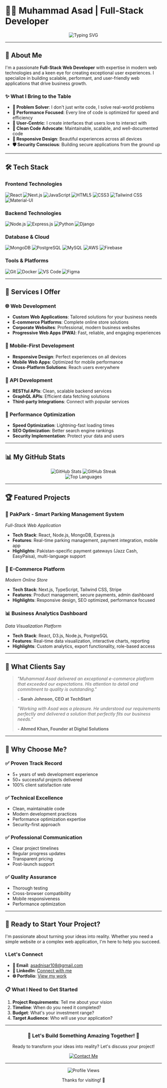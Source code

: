 # 👨‍💻 Muhammad Asad | Full-Stack Developer

<div align="center">
  <img src="https://readme-typing-svg.herokuapp.com?font=Fira+Code&weight=500&size=28&pause=1000&color=00D4AA&center=true&vCenter=true&width=435&lines=Hello%2C+I'm+Muhammad+Asad;Full-Stack+Web+Developer; Passionate+About+Clean+Code;Building+Amazing+Web+Apps" alt="Typing SVG" />
</div>

---

## 🚀 About Me

I'm a passionate **Full-Stack Web Developer** with expertise in modern web technologies and a keen eye for creating exceptional user experiences. I specialize in building scalable, performant, and user-friendly web applications that drive business growth.

### ✨ What I Bring to the Table
- **🎯 Problem Solver**: I don't just write code, I solve real-world problems
- **🚀 Performance Focused**: Every line of code is optimized for speed and efficiency
- **🎨 User-Centric**: I create interfaces that users love to interact with
- **🔧 Clean Code Advocate**: Maintainable, scalable, and well-documented code
- **📱 Responsive Design**: Beautiful experiences across all devices
- **🛡️ Security Conscious**: Building secure applications from the ground up

---

## 🛠️ Tech Stack

### **Frontend Technologies**
![React](https://img.shields.io/badge/React-20232A?style=for-the-badge&logo=react&logoColor=61DAFB)
![Next.js](https://img.shields.io/badge/Next.js-000000?style=for-the-badge&logo=next.js&logoColor=white)
![JavaScript](https://img.shields.io/badge/JavaScript-F7DF1E?style=for-the-badge&logo=javascript&logoColor=black)
![HTML5](https://img.shields.io/badge/HTML5-E34F26?style=for-the-badge&logo=html5&logoColor=white)
![CSS3](https://img.shields.io/badge/CSS3-1572B6?style=for-the-badge&logo=css3&logoColor=white)
![Tailwind CSS](https://img.shields.io/badge/Tailwind_CSS-38B2AC?style=for-the-badge&logo=tailwind-css&logoColor=white)
![Material-UI](https://img.shields.io/badge/Material--UI-0081CB?style=for-the-badge&logo=material-ui&logoColor=white)

### **Backend Technologies**
![Node.js](https://img.shields.io/badge/Node.js-43853D?style=for-the-badge&logo=node.js&logoColor=white)
![Express.js](https://img.shields.io/badge/Express.js-404D59?style=for-the-badge&logo=express&logoColor=white)
![Python](https://img.shields.io/badge/Python-3776AB?style=for-the-badge&logo=python&logoColor=white)
![Django](https://img.shields.io/badge/Django-092E20?style=for-the-badge&logo=django&logoColor=white)

### **Database & Cloud**
![MongoDB](https://img.shields.io/badge/MongoDB-4EA94B?style=for-the-badge&logo=mongodb&logoColor=white)
![PostgreSQL](https://img.shields.io/badge/PostgreSQL-316192?style=for-the-badge&logo=postgresql&logoColor=white)
![MySQL](https://img.shields.io/badge/MySQL-4479A1?style=for-the-badge&logo=mysql&logoColor=white)
![AWS](https://img.shields.io/badge/AWS-232F3E?style=for-the-badge&logo=amazon-aws&logoColor=white)
![Firebase](https://img.shields.io/badge/Firebase-FFCA28?style=for-the-badge&logo=firebase&logoColor=black)

### **Tools & Platforms**
![Git](https://img.shields.io/badge/Git-F05032?style=for-the-badge&logo=git&logoColor=white)
![Docker](https://img.shields.io/badge/Docker-2496ED?style=for-the-badge&logo=docker&logoColor=white)
![VS Code](https://img.shields.io/badge/VS_Code-007ACC?style=for-the-badge&logo=visual-studio-code&logoColor=white)
![Figma](https://img.shields.io/badge/Figma-F24E1E?style=for-the-badge&logo=figma&logoColor=white)

---

## 🎯 Services I Offer

### **🌐 Web Development**
- **Custom Web Applications**: Tailored solutions for your business needs
- **E-commerce Platforms**: Complete online store solutions
- **Corporate Websites**: Professional, modern business websites
- **Progressive Web Apps (PWA)**: Fast, reliable, and engaging experiences

### **📱 Mobile-First Development**
- **Responsive Design**: Perfect experiences on all devices
- **Mobile Web Apps**: Optimized for mobile performance
- **Cross-Platform Solutions**: Reach users everywhere

### **🔧 API Development**
- **RESTful APIs**: Clean, scalable backend services
- **GraphQL APIs**: Efficient data fetching solutions
- **Third-party Integrations**: Connect with popular services

### **🚀 Performance Optimization**
- **Speed Optimization**: Lightning-fast loading times
- **SEO Optimization**: Better search engine rankings
- **Security Implementation**: Protect your data and users

---

## 📊 My GitHub Stats

<div align="center">
  <img src="https://github-readme-stats.vercel.app/api?username=your-username&show_icons=true&theme=radical&hide_border=true" alt="GitHub Stats" />
  <img src="https://github-readme-streak-stats.herokuapp.com/?user=your-username&theme=radical&hide_border=true" alt="GitHub Streak" />
</div>

<div align="center">
  <img src="https://github-readme-stats.vercel.app/api/top-langs/?username=your-username&layout=compact&theme=radical&hide_border=true" alt="Top Languages" />
</div>

---

## 🏆 Featured Projects

### **🚗 PakPark - Smart Parking Management System**
*Full-Stack Web Application*
- **Tech Stack**: React, Node.js, MongoDB, Express.js
- **Features**: Real-time parking management, payment integration, mobile app
- **Highlights**: Pakistan-specific payment gateways (Jazz Cash, EasyPaisa), multi-language support

### **🛒 E-Commerce Platform**
*Modern Online Store*
- **Tech Stack**: Next.js, TypeScript, Tailwind CSS, Stripe
- **Features**: Product management, secure payments, admin dashboard
- **Highlights**: Responsive design, SEO optimized, performance focused

### **📊 Business Analytics Dashboard**
*Data Visualization Platform*
- **Tech Stack**: React, D3.js, Node.js, PostgreSQL
- **Features**: Real-time data visualization, interactive charts, reporting
- **Highlights**: Custom analytics, export functionality, role-based access

---

## 💼 What Clients Say

> *"Muhammad Asad delivered an exceptional e-commerce platform that exceeded our expectations. His attention to detail and commitment to quality is outstanding."* 
> 
> **- Sarah Johnson, CEO at TechStart**

> *"Working with Asad was a pleasure. He understood our requirements perfectly and delivered a solution that perfectly fits our business needs."*
> 
> **- Ahmed Khan, Founder at Digital Solutions**

---

## 🎯 Why Choose Me?

### **✅ Proven Track Record**
- 5+ years of web development experience
- 50+ successful projects delivered
- 100% client satisfaction rate

### **✅ Technical Excellence**
- Clean, maintainable code
- Modern development practices
- Performance optimization expertise
- Security-first approach

### **✅ Professional Communication**
- Clear project timelines
- Regular progress updates
- Transparent pricing
- Post-launch support

### **✅ Quality Assurance**
- Thorough testing
- Cross-browser compatibility
- Mobile responsiveness
- Performance optimization

---

## 🚀 Ready to Start Your Project?

I'm passionate about turning your ideas into reality. Whether you need a simple website or a complex web application, I'm here to help you succeed.

### **📞 Let's Connect**
- **📧 Email**: [asadnisar108@gmail.com](mailto:asadnisar108@gmail.com)
- **💼 LinkedIn**: [Connect with me](https://www.linkedin.com/in/asad-nisar-7a507317a/)
- **🌐 Portfolio**: [View my work](https://your-portfolio.com)

### **📋 What I Need to Get Started**
1. **Project Requirements**: Tell me about your vision
2. **Timeline**: When do you need it completed?
3. **Budget**: What's your investment range?
4. **Target Audience**: Who will use your application?

---

<div align="center">
  <h3>🌟 Let's Build Something Amazing Together! 🌟</h3>
  <p>Ready to transform your ideas into reality? Let's discuss your project!</p>
  <a href="mailto:asadnisar108@gmail.com">
    <img src="https://img.shields.io/badge/Email-Contact%20Me-red?style=for-the-badge&logo=gmail&logoColor=white" alt="Contact Me" />
  </a>
</div>

---

<div align="center">
  <img src="https://komarev.com/ghpvc/?username=your-username&style=flat-square&color=blue" alt="Profile Views" />
  <p>Thanks for visiting! 👋</p>
</div> 
